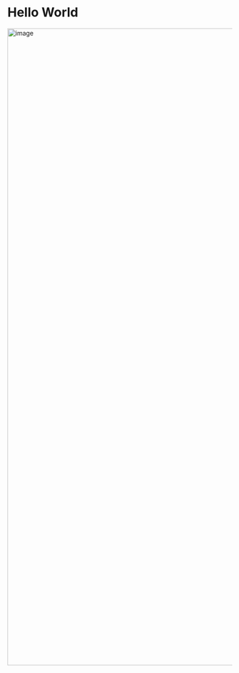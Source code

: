 # Hello World

<img width="1428" alt="image" src="https://github.com/syukronarie/alterra-academy/assets/36725290/5dcb9586-82ff-4460-aac0-238b30a71b57">
